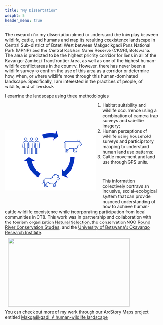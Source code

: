 ```yaml
---
title: "My Dissertation"
weight: 5
header_menu: true
---
```



The research for my dissertation aimed to understand the interplay between wildlife, cattle, and humans and map its resulting coexistence landscape in Central Sub-district of Boteti West between Makgadikgadi Pans National Park (MPNP) and the Central Kalahari Game Reserve (CKGR), Botswana. The area is predicted to be the highest priority corridor for lions in all of the Kavango-Zambezi Transfrontier Area, as well as one of the highest human-wildlife conflict areas in the country. However, there has never been a wildlife survey to confirm the use of this area as a corridor or determine how, when, or where wildlife move through this human-dominated landscape. Specifically, I am interested in the practices of people, of wildlife, and of livestock.



I examine the landscape using three methodologies: 

<img style= "float:left; padding-right:20px; padding-top: 90px; padding-bottom: 50px" src="images/icons_blue.png" 
     width="300" 
     height="200" />
1) Habitat suitability and wildlife occurrence using a combination of camera trap surveys and satellite imagery; 
2) Human perceptions of wildlife using household surveys and participatory mapping to understand human land use patterns;
 3) Cattle movement and land use through GPS units. 
<br>

This information collectively portrays an inclusive, social-ecological system that can provide nuanced understanding of how to achieve human-cattle-wildlife coexistence while incorporating participation from local communities in CT8. This work was in partnership and collaboration with the tourism organization [Natural Selection](https://naturalselection.travel/?gclid=CjwKCAiA0JKfBhBIEiwAPhZXDwErBEMzmnYx-DHIhrq58rIoKVPGtQFYrdRpYFubaGJNOAl2tZS0bxoCM44QAvD_BwE), the conservation NGO [Round River Conservation Studies](roundriver.org), and the [University of Botswana's Okavango Research Institute](https://www.ori.ub.bw/).
<br>
<img style= "float:center; padding-right:10px; padding-left:10px; padding-top: 10px; padding-bottom: 10px" src="images/AllFour.png" 
     width="400" 
     height="225" />
<br>
You can check out more of my work through our ArcStory Maps project entitled [Makgadikgadi: A human-wildlife landscape](https://storymaps.arcgis.com/stories/9354e6e7979849aa9ed1dc30ef26cf33)





